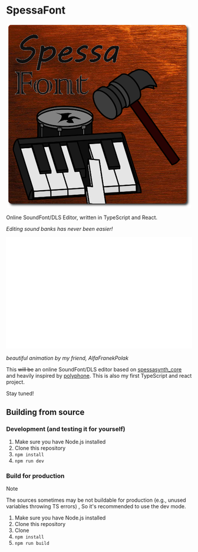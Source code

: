 <!--suppress HtmlDeprecatedAttribute, CheckImageSize -->
# SpessaFont

<p align='center'><img width='500' alt='hammer obliterating a piano' src="src/logo.png"/></p>
Online SoundFont/DLS Editor, written in TypeScript and React.

_Editing sound banks has never been easier!_


<img alt="Click to see the source" src="wallace.svg"/>

<i>beautiful animation by my friend, AlfaFranekPolak</i>



This ~~will be~~ an online SoundFont/DLS editor based on [spessasynth_core](https://github.com/spessasus/spessasynth_core) and heavily inspired by [polyphone](https://github.com/davy7125/polyphone).
This is also my first TypeScript and react project.

Stay tuned!

## Building from source
### Development (and testing it for yourself)
1. Make sure you have Node.js installed
2. Clone this repository
3. `npm install`
4. `npm run dev`


### Build for production

> [!NOTE]
> The sources sometimes may be not buildable for production (e.g., unused variables throwing TS errors)
>, So it's recommended to use the dev mode.

1. Make sure you have Node.js installed
2. Clone this repository
3. Clone
4. `npm install`
5. `npm run build`
